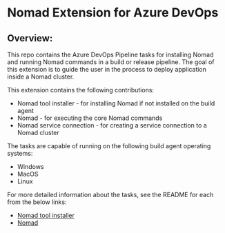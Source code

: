 # Nomad Extension for Azure DevOps

## Overview:

This repo contains the Azure DevOps Pipeline tasks for installing Nomad and running Nomad commands in a build or release pipeline. The goal of this extension is to guide the user in the process to deploy application inside a Nomad cluster.

This extension contains the following contributions:
- Nomad tool installer - for installing Nomad if not installed on the build agent
- Nomad - for executing the core Nomad commands
- Nomad service connection - for creating a service connection to a Nomad cluster

The tasks are capable of running on the following build agent operating systems: 
- Windows
- MacOS
- Linux

For more detailed information about the tasks, see the README for each from the below links:

- [Nomad tool installer](/Tasks/NomadInstaller/README.md)
- [Nomad](/Tasks/NomadTask/NomadTaskV1/README.md)